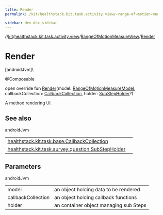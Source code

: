 ```yaml
---
title: Render
permalink: /kit/healthstack.kit.task.activity.view/-range-of-motion-measure-view/-render.html

sidebar: dev_doc_sidebar
---
```

//[kit](../../../kit.html)/[healthstack.kit.task.activity.view](../index.html)/[RangeOfMotionMeasureView](index.html)/[Render](-render.html)



# Render



[androidJvm]\




@Composable



open override fun [Render](-render.html)(model: [RangeOfMotionMeasureModel](../../healthstack.kit.task.activity.model/-range-of-motion-measure-model/index.html), callbackCollection: [CallbackCollection](../../healthstack.kit.task.base/-callback-collection/index.html), holder: [SubStepHolder](../../healthstack.kit.task.survey.question/-sub-step-holder/index.html)?)



A method rendering UI.



## See also


androidJvm

| | |
|---|---|
| [healthstack.kit.task.base.CallbackCollection](../../healthstack.kit.task.base/-callback-collection/index.html) |  |
| [healthstack.kit.task.survey.question.SubStepHolder](../../healthstack.kit.task.survey.question/-sub-step-holder/index.html) |  |



## Parameters


androidJvm

| | |
|---|---|
| model | an object holding data to be rendered |
| callbackCollection | an object holding callback functions |
| holder | an container object managing sub Steps |




